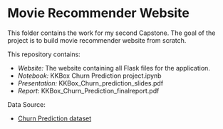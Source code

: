 # Movie Recommender Website

This folder contains the work for my second Capstone. The goal of the project is to build movie recommender website from scratch. 

This repository contains:

* _Website:_ The website containing all Flask files for the application.
* _Notebook:_ KKBox Churn Prediction project.ipynb
* _Presentation:_ KKBox_Churn_prediction_slides.pdf
* _Report_: KKBox_Churn_Prediction_finalreport.pdf

Data Source:

* [Churn Prediction dataset](https://www.kaggle.com/competitions/kkbox-churn-prediction-challenge/data)
